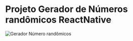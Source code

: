 # Projeto Gerador de Números randômicos ReactNative

![Gerador Número randômicos](https://user-images.githubusercontent.com/72770349/176791544-1c815b06-8411-49b7-a15c-ade697483051.gif)
